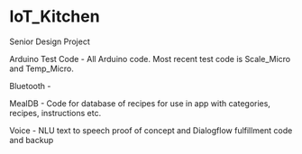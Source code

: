 # IoT_Kitchen
Senior Design Project

Arduino Test Code - All Arduino code.  Most recent test code is Scale_Micro and Temp_Micro.

Bluetooth - 

MealDB - Code for database of recipes for use in app with categories, recipes, instructions etc.

Voice - NLU text to speech proof of concept and Dialogflow fulfillment code and backup
